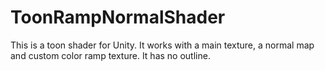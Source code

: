 # ToonRampNormalShader
This is a toon shader for Unity. It works with a main texture, a normal map and custom color ramp texture. It has no outline.
